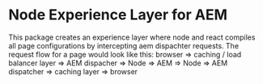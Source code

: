 # Node Experience Layer for AEM
This package creates an experience layer where node and react compiles all page configurations by intercepting aem dispachter requests.
The request flow for a page would look like this:
browser => caching / load balancer layer => AEM dispacher => Node => AEM => Node => AEM dispatcher => caching layer =>  browser
